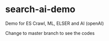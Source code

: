# search-ai-demo
Demo for ES Crawl, ML, ELSER and AI (openAI)

Change to master branch to see the codes
